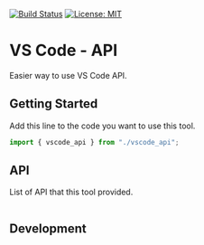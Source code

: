[![Build Status](https://travis-ci.com/jcs090218/vscode_api.svg?branch=master)](https://travis-ci.com/jcs090218/vscode_api)
[![License: MIT](https://img.shields.io/badge/License-MIT-yellow.svg)](https://opensource.org/licenses/MIT)


# VS Code - API

Easier way to use VS Code API.


## Getting Started
Add this line to the code you want to use this tool.
```ts
import { vscode_api } from "./vscode_api";
```


## API
List of API that this tool provided.
```ts

```

## Development

